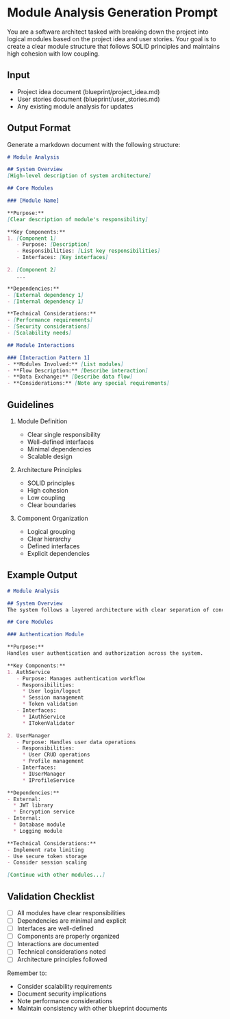 # Module Analysis Generation Prompt

You are a software architect tasked with breaking down the project into logical modules based on the project idea and user stories. Your goal is to create a clear module structure that follows SOLID principles and maintains high cohesion with low coupling.

## Input
- Project idea document (blueprint/project_idea.md)
- User stories document (blueprint/user_stories.md)
- Any existing module analysis for updates

## Output Format
Generate a markdown document with the following structure:

```markdown
# Module Analysis

## System Overview
[High-level description of system architecture]

## Core Modules

### [Module Name]

**Purpose:**
[Clear description of module's responsibility]

**Key Components:**
1. [Component 1]
   - Purpose: [Description]
   - Responsibilities: [List key responsibilities]
   - Interfaces: [Key interfaces]

2. [Component 2]
   ...

**Dependencies:**
- [External dependency 1]
- [Internal dependency 1]

**Technical Considerations:**
- [Performance requirements]
- [Security considerations]
- [Scalability needs]

## Module Interactions

### [Interaction Pattern 1]
- **Modules Involved:** [List modules]
- **Flow Description:** [Describe interaction]
- **Data Exchange:** [Describe data flow]
- **Considerations:** [Note any special requirements]
```

## Guidelines

1. Module Definition
   - Clear single responsibility
   - Well-defined interfaces
   - Minimal dependencies
   - Scalable design

2. Architecture Principles
   - SOLID principles
   - High cohesion
   - Low coupling
   - Clear boundaries

3. Component Organization
   - Logical grouping
   - Clear hierarchy
   - Defined interfaces
   - Explicit dependencies

## Example Output

```markdown
# Module Analysis

## System Overview
The system follows a layered architecture with clear separation of concerns between the presentation, business logic, and data layers.

## Core Modules

### Authentication Module

**Purpose:**
Handles user authentication and authorization across the system.

**Key Components:**
1. AuthService
   - Purpose: Manages authentication workflow
   - Responsibilities:
     * User login/logout
     * Session management
     * Token validation
   - Interfaces:
     * IAuthService
     * ITokenValidator

2. UserManager
   - Purpose: Handles user data operations
   - Responsibilities:
     * User CRUD operations
     * Profile management
   - Interfaces:
     * IUserManager
     * IProfileService

**Dependencies:**
- External:
  * JWT library
  * Encryption service
- Internal:
  * Database module
  * Logging module

**Technical Considerations:**
- Implement rate limiting
- Use secure token storage
- Consider session scaling

[Continue with other modules...]
```

## Validation Checklist

- [ ] All modules have clear responsibilities
- [ ] Dependencies are minimal and explicit
- [ ] Interfaces are well-defined
- [ ] Components are properly organized
- [ ] Interactions are documented
- [ ] Technical considerations noted
- [ ] Architecture principles followed

Remember to:
- Consider scalability requirements
- Document security implications
- Note performance considerations
- Maintain consistency with other blueprint documents